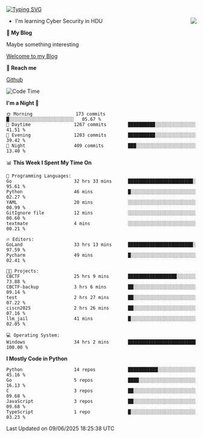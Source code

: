 [![Typing SVG](https://readme-typing-svg.herokuapp.com?font=Fira+Code&pause=1000&random=false&width=450&height=60&lines=Hello+%F0%9F%91%8B%F0%9F%8F%BB;I'm+JBNRZ)](https://git.io/typing-svg)

<a href="#">
  <img align="right" src="https://github-readme-stats.vercel.app/api?username=JBNRZ&show_icons=true&bg_color=15,f2f7fd,E0EAFC" />
</a>

- I'm learning Cyber Security in HDU

 **🌱 My Blog**

Maybe something interesting

[Welcome to my Blog](https://jbnrz.com.cn/)

 **💬 Reach me** 

[Github](https://github.com/JBNRZ)


<!--START_SECTION:waka-->
![Code Time](http://img.shields.io/badge/Code%20Time-1%2C243%20hrs%2043%20mins-blue)

**I'm a Night 🦉** 

```text
🌞 Morning                173 commits         █░░░░░░░░░░░░░░░░░░░░░░░░   05.67 % 
🌆 Daytime                1267 commits        ██████████░░░░░░░░░░░░░░░   41.51 % 
🌃 Evening                1203 commits        ██████████░░░░░░░░░░░░░░░   39.42 % 
🌙 Night                  409 commits         ███░░░░░░░░░░░░░░░░░░░░░░   13.40 % 
```


📊 **This Week I Spent My Time On** 

```text
💬 Programming Languages: 
Go                       32 hrs 33 mins      ████████████████████████░   95.61 % 
Python                   46 mins             █░░░░░░░░░░░░░░░░░░░░░░░░   02.27 % 
YAML                     20 mins             ░░░░░░░░░░░░░░░░░░░░░░░░░   00.99 % 
GitIgnore file           12 mins             ░░░░░░░░░░░░░░░░░░░░░░░░░   00.60 % 
textmate                 4 mins              ░░░░░░░░░░░░░░░░░░░░░░░░░   00.21 % 

🔥 Editors: 
GoLand                   33 hrs 13 mins      ████████████████████████░   97.59 % 
Pycharm                  49 mins             █░░░░░░░░░░░░░░░░░░░░░░░░   02.41 % 

🐱‍💻 Projects: 
CBCTF                    25 hrs 9 mins       ██████████████████░░░░░░░   73.88 % 
CBCTF-backup             3 hrs 6 mins        ██░░░░░░░░░░░░░░░░░░░░░░░   09.14 % 
test                     2 hrs 27 mins       ██░░░░░░░░░░░░░░░░░░░░░░░   07.22 % 
ciscn2025                2 hrs 26 mins       ██░░░░░░░░░░░░░░░░░░░░░░░   07.16 % 
llm_jail                 41 mins             █░░░░░░░░░░░░░░░░░░░░░░░░   02.05 % 

💻 Operating System: 
Windows                  34 hrs 2 mins       █████████████████████████   100.00 % 
```

**I Mostly Code in Python** 

```text
Python                   14 repos            ███████████░░░░░░░░░░░░░░   45.16 % 
Go                       5 repos             ████░░░░░░░░░░░░░░░░░░░░░   16.13 % 
C                        3 repos             ██░░░░░░░░░░░░░░░░░░░░░░░   09.68 % 
JavaScript               3 repos             ██░░░░░░░░░░░░░░░░░░░░░░░   09.68 % 
TypeScript               1 repo              █░░░░░░░░░░░░░░░░░░░░░░░░   03.23 % 
```




 Last Updated on 09/06/2025 18:25:38 UTC
<!--END_SECTION:waka-->
